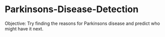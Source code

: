 # Parkinsons-Disease-Detection

Objective:
Try finding the reasons for Parkinsons disease and predict who might have it next.

